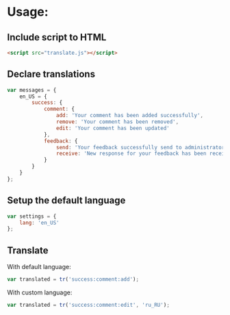 # Usage:

## Include script to HTML

```html
<script src="translate.js"></script>
```

## Declare translations

```javascript
var messages = {
    en_US = {
        success: {
            comment: {
                add: 'Your comment has been added successfully',
                remove: 'Your comment has been removed',
                edit: 'Your comment has been updated'
            },
            feedback: {
                send: 'Your feedback successfully send to administrator',
                receive: 'New response for your feedback has been received'
            }
        }
    }
};
```

## Setup the default language

```javascript
var settings = {
    lang: 'en_US'
};
```

## Translate

With default language:

```javascript
var translated = tr('success:comment:add');
```

With custom language:

```javascript
var translated = tr('success:comment:edit', 'ru_RU');
```
